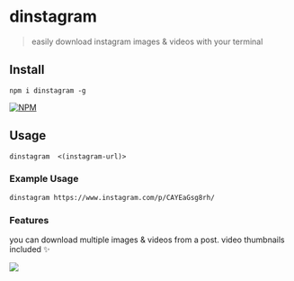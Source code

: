 # dinstagram
> easily download instagram images &amp; videos with your terminal


## Install
```
npm i dinstagram -g
```

[![NPM](https://nodei.co/npm/dinstagram.png?mini=true)](https://nodei.co/npm/dinstagram/)

## Usage
```
dinstagram  <(instagram-url)>
```

### Example Usage
```
dinstagram https://www.instagram.com/p/CAYEaGsg8rh/
```

### Features

you can download multiple images & videos from a post. video thumbnails included ✨

<img src="https://media.giphy.com/media/ygCFD48zIPbgWiaUcC/giphy.gif" />

